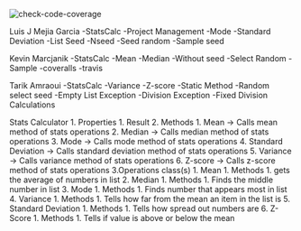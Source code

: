  ![check-code-coverage](https://img.shields.io/badge/Coverage-90-green)




Luis J Mejia Garcia
    -StatsCalc
    -Project Management
    -Mode
    -Standard Deviation
    -List Seed
    -Nseed
    -Seed random
    -Sample seed

Kevin Marcjanik
    -StatsCalc
    -Mean
    -Median
    -Without seed
    -Select Random
    -Sample
    -coveralls
    -travis

Tarik Amraoui
    -StatsCalc
    -Variance
    -Z-score
    -Static Method
    -Random select seed
    -Empty List Exception
    -Division Exception
    -Fixed Division Calculations

Stats Calculator
    1. Properties
        1. Result
    2. Methods
        1. Mean -> Calls mean method of stats operations
        2. Median -> Calls median method of stats operations
        3. Mode -> Calls mode method of stats operations
        4. Standard Deviation -> Calls standard deviation method of stats operations
        5. Variance -> Calls variance method of stats operations
        6. Z-score -> Calls z-score method of stats operations
    3.Operations class(s)
        1. Mean
            1. Methods
                1. gets the average of numbers in list
        2. Median
            1. Methods
                1. Finds the middle number in list
        3. Mode
            1. Methods
                1. Finds number that appears most in list
        4. Variance
            1. Methods
                1. Tells how far from the mean an item in the list is
        5. Standard Deviation
            1. Methods
                1. Tells how spread out numbers are
        6. Z-Score
            1. Methods
                1. Tells if value is above or below the mean
